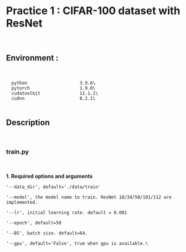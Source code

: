 # Practice 1 : CIFAR-100 dataset with ResNet
<br/>

## Environment : 
<br/>
<code>
  python                    3.9.6\
  pytorch                   1.9.0\
  cudatoolkit               11.1.1\
  cudnn                     8.2.1\
</code>
<br/>

## Description
<br/>

### train.py
<br/>

**1. Required options and arguments**<br/> <code>
  '--data_dir', default='./data/train'\
  '--model', the model name to train. ResNet 18/34/50/101/112 are implemented.\
  '--lr', initial learning rate. default = 0.001\
  '--epoch', default=50\
  '--BS', batch size. default=64.\
  '--gpu',  default='False', true when gpu is available.\ </code>
  
